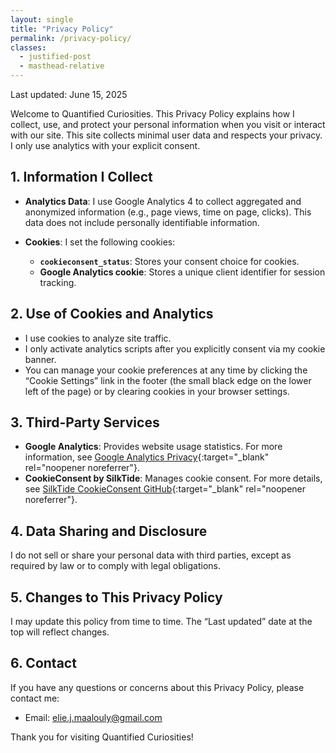 ```yaml
---
layout: single
title: "Privacy Policy"
permalink: /privacy-policy/
classes:
  - justified-post
  - masthead-relative
---
```


Last updated: June 15, 2025

Welcome to Quantified Curiosities. This Privacy Policy explains how I collect, use, and protect your personal information when you visit or interact with our site. This site collects minimal user data and respects your privacy. I only use analytics with your explicit consent.

## 1. Information I Collect

* **Analytics Data**: I use Google Analytics 4 to collect aggregated and anonymized information (e.g., page views, time on page, clicks). This data does not include personally identifiable information.
* **Cookies**: I set the following cookies:

  * **`cookieconsent_status`**: Stores your consent choice for cookies.
  * **Google Analytics cookie**: Stores a unique client identifier for session tracking.

## 2. Use of Cookies and Analytics

* I use cookies to analyze site traffic.
* I only activate analytics scripts after you explicitly consent via my cookie banner.
* You can manage your cookie preferences at any time by clicking the “Cookie Settings” link in the footer (the small black edge on the lower left of the page) or by clearing cookies in your browser settings.

## 3. Third-Party Services

* **Google Analytics**: Provides website usage statistics. For more information, see [Google Analytics Privacy](https://support.google.com/analytics/answer/6004245){:target="_blank" rel="noopener noreferrer"}.
* **CookieConsent by SilkTide**: Manages cookie consent. For more details, see [SilkTide CookieConsent GitHub](https://github.com/osano/cookieconsent){:target="_blank" rel="noopener noreferrer"}.

## 4. Data Sharing and Disclosure

I do not sell or share your personal data with third parties, except as required by law or to comply with legal obligations.

## 5. Changes to This Privacy Policy

I may update this policy from time to time. The “Last updated” date at the top will reflect changes.

## 6. Contact

If you have any questions or concerns about this Privacy Policy, please contact me:

* Email: [elie.j.maalouly@gmail.com](mailto:elie.j.maalouly@gmail.com)

Thank you for visiting Quantified Curiosities!
